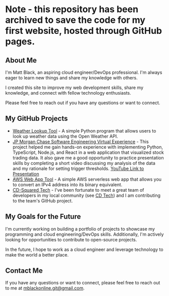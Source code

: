 
# Note - this repository has been archived to save the code for my first website, hosted through GitHub pages. 

## About Me

I'm Matt Black, an aspiring cloud engineer/DevOps professional. I'm always eager to learn new things and share my knowledge with others.

I created this site to improve my web development skills, share my knowledge, and connect with fellow technology enthusiasts.

Please feel free to reach out if you have any questions or want to connect.

## My GitHub Projects

* [Weather Lookup Tool](https://github.com/mblackonline/weather-lookup-tool) - A simple Python program that allows users to look up weather data using the Open Weather API.
* [JP Morgan Chase Software Engineering Virtual Experience](https://github.com/mblackonline/JP-Morgan-Chase_Software-Engineering-Virtual-Experience) - This project helped me gain hands-on experience with implementing Python, TypeScript, Node.js, and React in a web application that visualized stock trading data. It also gave me a good opportunity to practice presentation skills by completing a short video discussing my analysis of the data and my rationale for setting trigger thresholds. 
  [YouTube Link to Presentation](https://www.youtube.com/watch?v=_Pt1WJpoaSo&ab_channel=MattB)
* [AWS Web App Tool](https://github.com/mblackonline/aws-web-app_ipv4-to-binary) - A simple AWS serverless web app that allows you to convert an IPv4 address into its binary equivalent.
* [CD-Squared Tech](https://github.com/mblackonline/cd-squared-tech) - I've been fortunate to meet a great team of developers in my local community (see [CD Tech](https://www.meetup.com/chadevs/events/xdnzftyfckbbc/)) and I am contributing to the team's GitHub project.

## My Goals for the Future

I'm currently working on building a portfolio of projects to showcase my programming and cloud engineering/DevOps skills. Additionally, I'm actively looking for opportunities to contribute to open-source projects.

In the future, I hope to work as a cloud engineer and leverage technology to make the world a better place.

## Contact Me

If you have any questions or want to connect, please feel free to reach out to me at mblackonline.git@gmail.com.
